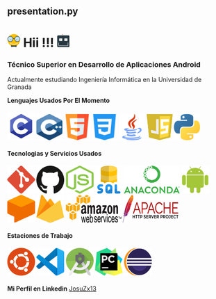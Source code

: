 <h2>presentation.py</h2>
<h1>
  <img src="images/geek.svg" alt="GEEK" width="30" height="30"/>
  Hii !!!
  <img src="images/robot.svg" alt="ROBOT" width="30" height="30"/>
</h1>

### Técnico Superior en Desarrollo de Aplicaciones Android
Actualmente estudiando Ingeniería Informática en la Universidad de Granada


**Lenguajes Usados Por El Momento**

<h4>
  <img src="images/c_icon.png" alt="C_LANGUAGE" width="64" height="64"/> 
  <img src="images/cplusplus_icon.svg" alt="CPLUSPLUS" width="60" height="60"/>
  <img src="images/html5_icon.svg" alt="HTML5" width="60" height="60"/>
  <img src="images/css3_icon.svg" alt="CSS3" width="60" height="60"/>
  <img src="images/java_icon.svg" alt="JAVA" width="60" height="60"/>
  <img src="images/javascript_icon.svg" alt="JAVASCRIPT" width="60" height="60"/>
  <img src="images/python_icon.svg" alt="PYTHON" width="60" height="60"/>
</h4>

**Tecnologias y Servicios Usados**

<h4>
  <img src="images/git_icon.svg" alt="GIT" width="64" height="64"/>
  <img src="images/github_icon.svg" alt="GITHUB" width="64" height="64"/>
  <img src="images/nodejs_icon.svg" alt="NODEJS" width="64" height="64"/>
  <img src="images/sql_icon.svg" alt="SQL" width="64" height="64"/>
  <img src="images/anaconda_icon.png" alt="ANACONDA" width="128" height="64"/>
  <img src="images/android_icon.svg" alt="ANDROID" width="64" height="64"/>
  <img src="images/dialogflow_icon.svg" alt="DIALOGFLOW" width="64" height="64"/>
  <img src="images/firebase_icon.svg" alt="FIREBASE" width="64" height="64"/>
  <img src="images/aws_icon.svg" alt="AWS" width="128" height="64"/>
  <img src="images/apache_icon.svg" alt="APACHE" width="128" height="64"/>
</h4>

**Estaciones de Trabajo**

<h4>
  <img src="images/ubuntu_icon.svg" alt="ANDROID_STUDIO" width="64" height="64"/>
  <img src="images/vcode_icon.svg" alt="VISUAL_CODE" width="64" height="64"/>
  <img src="images/astudio_icon.png" alt="ANDROID_STUDIO" width="64" height="64"/>  
  <img src="images/pycharm_icon.svg" alt="PYCHARM" width="64" height="64"/>
  <img src="images/eclipse_icon.svg" alt="ECLIPSE" width="64" height="64"/>
</h4>

**Mi Perfil en Linkedin** [JosuZx13](https://www.linkedin.com/in/jose-manuel-osuna-luque-9b1962158)
